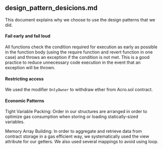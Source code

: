 ## design_pattern_desicions.md

This document explains why we choose to use the design patterns that we did.

#### Fail early and fail loud
All functions check the condition required for execution as early as possible in the function body (using the require function and revert function in one case) and throws an exception if the condition is not met. This is a good practice to reduce unnecessary code execution in the event that an exception will be thrown.

#### Restricting access

We used the modifier ```OnlyOwner``` to withdraw ether from Acro.sol contract.


#### Economic Patterns
Tight Variable Packing:
Order in our structures are arranged in order to optimize gas consumption when storing or loading statically-sized variables.


Memory Array Building: 
In order to aggregate and retrieve data from contract storage in a gas efficient way, we systematically used the view attribute for our getters.
We also used several mappings to avoid using loop.